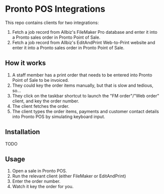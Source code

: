 # Pronto POS Integrations

This repo contains clients for two integrations:

1. Fetch a job record from Allbiz's FileMaker Pro database and enter it into a Pronto sales order in Pronto Point of Sale.
2. Fetch a job record from Allbiz's EditAndPrint Web-to-Print website and enter it into a Pronto sales order in Pronto Point of Sale.

## How it works

1. A staff member has a print order that needs to be entered into Pronto Point of Sale to be invoiced.
2. They could key the order items manually, but that is slow and tedious, so...
3. They click on the taskbar shortcut to launch the "FM order"/"Web order" client, and key the order number.
4. The client fetches the order.
5. The client types the order items, payments and customer contact details into Pronto POS by simulating keyboard input.

## Installation

TODO

## Usage

1. Open a sale in Pronto POS.
2. Run the relevant client (either FileMaker or EditAndPrint)
3. Enter the order number.
4. Watch it key the order for you.

